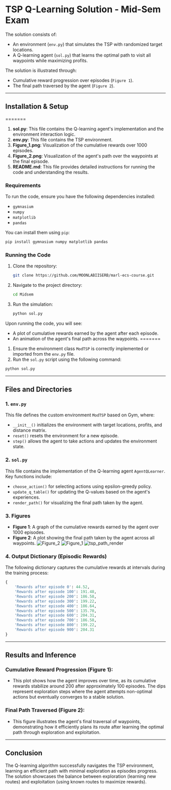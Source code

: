 # TSP Q-Learning Solution - Mid-Sem Exam
The solution consists of:
- An environment (`env.py`) that simulates the TSP with randomized target locations.
- A Q-learning agent (`sol.py`) that learns the optimal path to visit all waypoints while maximizing profits.

The solution is illustrated through:
- Cumulative reward progression over episodes (`Figure 1`).
- The final path traversed by the agent (`Figure 2`).

---

## Installation & Setup
=======
1. **sol.py**: This file contains the Q-learning agent's implementation and the environment interaction logic.
2. **env.py**: This file contains the TSP environment.
3. **Figure_1.png**: Visualization of the cumulative rewards over 1000 episodes.
4. **Figure_2.png**: Visualization of the agent's path over the waypoints at the final episode.
5. **README.md**: This file provides detailed instructions for running the code and understanding the results.

### Requirements

To run the code, ensure you have the following dependencies installed:
- `gymnasium`
- `numpy`
- `matplotlib`
- `pandas`

You can install them using `pip`:
```bash
pip install gymnasium numpy matplotlib pandas
```

### Running the Code

1. Clone the repository:
   ```bash
   git clone https://github.com/MOONLABIISERB/marl-ecs-course.git
   ```
2. Navigate to the project directory:
   ```bash
   cd Midsem
   ```
3. Run the simulation:
   ```bash
   python sol.py
   ```

Upon running the code, you will see:
- A plot of cumulative rewards earned by the agent after each episode.
- An animation of the agent's final path across the waypoints.
=======
1. Ensure the environment class `ModTSP` is correctly implemented or imported from the `env.py` file.
2. Run the `sol.py` script using the following command:

```bash
python sol.py
```

---

## Files and Directories

### 1. `env.py`
This file defines the custom environment `ModTSP` based on Gym, where:
- `__init__()` initializes the environment with target locations, profits, and distance matrix.
- `reset()` resets the environment for a new episode.
- `step()` allows the agent to take actions and updates the environment state.

### 2. `sol.py`
This file contains the implementation of the Q-learning agent `AgentQLearner`. Key functions include:
- `choose_action()` for selecting actions using epsilon-greedy policy.
- `update_q_table()` for updating the Q-values based on the agent's experiences.
- `render_path()` for visualizing the final path taken by the agent.

### 3. Figures
- **Figure 1**: A graph of the cumulative rewards earned by the agent over 1000 episodes.
- **Figure 2**: A plot showing the final path taken by the agent across all waypoints.
![Figure_2](https://github.com/user-attachments/assets/755a4618-7740-4acc-bc76-70b4aab700f4)
![Figure_1](https://github.com/user-attachments/assets/3a3bb498-0744-480b-b72e-d9f7f36ceda0)
![tsp_path_render](https://github.com/user-attachments/assets/1f3f41c0-60b8-4778-bc2a-a9b585248f11)

### 4. Output Dictionary (Episodic Rewards)
The following dictionary captures the cumulative rewards at intervals during the training process:

```python
{
    'Rewards after episode 0': 44.52,
    'Rewards after episode 100': 191.48,
    'Rewards after episode 200': 186.58,
    'Rewards after episode 300': 199.22,
    'Rewards after episode 400': 186.64,
    'Rewards after episode 500': 135.70,
    'Rewards after episode 600': 204.31,
    'Rewards after episode 700': 186.58,
    'Rewards after episode 800': 199.22,
    'Rewards after episode 900': 204.31
}
```

---

## Results and Inference

### **Cumulative Reward Progression (Figure 1)**:
- This plot shows how the agent improves over time, as its cumulative rewards stabilize around 200 after approximately 100 episodes. The dips represent exploration steps where the agent attempts non-optimal actions but eventually converges to a stable solution.

### **Final Path Traversed (Figure 2)**:
- This figure illustrates the agent's final traversal of waypoints, demonstrating how it efficiently plans its route after learning the optimal path through exploration and exploitation.

---

## Conclusion

The Q-learning algorithm successfully navigates the TSP environment, learning an efficient path with minimal exploration as episodes progress. The solution showcases the balance between exploration (learning new routes) and exploitation (using known routes to maximize rewards).
